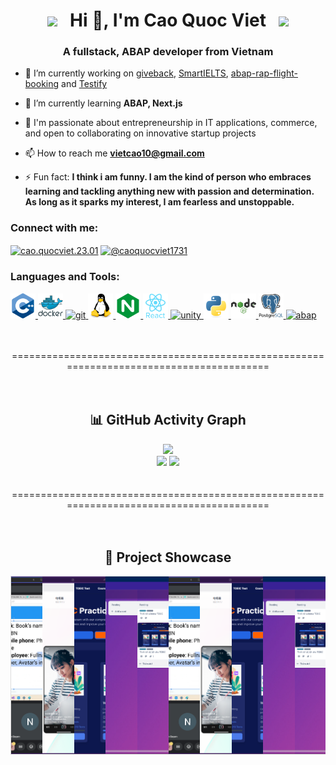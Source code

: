 <h1 align="center">
  <img src="https://user-images.githubusercontent.com/74038190/213844263-a8897a51-32f4-4b3b-b5c2-e1528b89f6f3.png" width="50px" /> &nbsp; Hi 👋, I'm Cao Quoc Viet &nbsp; <img src="https://user-images.githubusercontent.com/74038190/213844263-a8897a51-32f4-4b3b-b5c2-e1528b89f6f3.png" width="50px" />  
</h1>
<h3 align="center">A fullstack, ABAP developer from Vietnam</h3>

- 🔭 I’m currently working on [giveback](https://github.com/CaoQuocViet/giveback), [SmartIELTS](https://github.com/CaoQuocViet/SmartIELTS), [abap-rap-flight-booking](https://github.com/CaoQuocViet/abap-rap-flight-booking) and [Testify](https://github.com/CaoQuocViet/Testify)

- 🌱 I’m currently learning **ABAP, Next.js**
  
-  🚀 I'm passionate about entrepreneurship in IT applications, commerce, and open to collaborating on innovative startup projects

<!-- - 👯 I’m looking to collaborate on [plane](https://github.com/CaoQuocViet/plane)

- 🤝 I’m looking for help with [SmartIELTS](https://github.com/CaoQuocViet/SmartIELTS) -->

- 📫 How to reach me **vietcao10@gmail.com**

- ⚡ Fun fact: **I think i am funny. I am the kind of person who embraces learning and tackling anything new with passion and determination. As long as it sparks my interest, I am fearless and unstoppable.**

<h3 align="left">Connect with me:</h3>
<p align="left">
<a href="https://fb.com/cao.quocviet.23.01" target="blank"><img align="center" src="https://raw.githubusercontent.com/rahuldkjain/github-profile-readme-generator/master/src/images/icons/Social/facebook.svg" alt="cao.quocviet.23.01" height="30" width="40" /></a>
<a href="https://www.youtube.com/c/@caoquocviet1731" target="blank"><img align="center" src="https://raw.githubusercontent.com/rahuldkjain/github-profile-readme-generator/master/src/images/icons/Social/youtube.svg" alt="@caoquocviet1731" height="30" width="40" /></a>
</p>

<h3 align="left">Languages and Tools:</h3>
<p align="left"> 
  <a href="https://www.w3schools.com/cpp/" target="_blank" rel="noreferrer"> 
    <img src="https://raw.githubusercontent.com/devicons/devicon/master/icons/cplusplus/cplusplus-original.svg" alt="cplusplus" width="40" height="40"/> 
  </a> 
  <a href="https://www.docker.com/" target="_blank" rel="noreferrer"> 
    <img src="https://raw.githubusercontent.com/devicons/devicon/master/icons/docker/docker-original-wordmark.svg" alt="docker" width="40" height="40"/> 
  </a> 
  <a href="https://git-scm.com/" target="_blank" rel="noreferrer"> 
    <img src="https://www.vectorlogo.zone/logos/git-scm/git-scm-icon.svg" alt="git" width="40" height="40"/> 
  </a> 
  <a href="https://www.linux.org/" target="_blank" rel="noreferrer"> 
    <img src="https://raw.githubusercontent.com/devicons/devicon/master/icons/linux/linux-original.svg" alt="linux" width="40" height="40"/> 
  </a> 
  <a href="https://www.nginx.com" target="_blank" rel="noreferrer"> 
    <img src="https://raw.githubusercontent.com/devicons/devicon/master/icons/nginx/nginx-original.svg" alt="nginx" width="40" height="40"/> 
  </a> 
  <a href="https://reactjs.org/" target="_blank" rel="noreferrer"> 
    <img src="https://raw.githubusercontent.com/devicons/devicon/master/icons/react/react-original-wordmark.svg" alt="react" width="40" height="40"/> 
  </a>
  <a href="https://unity.com/" target="_blank" rel="noreferrer"> 
    <img src="https://www.vectorlogo.zone/logos/unity3d/unity3d-icon.svg" alt="unity" width="40" height="40"/> 
  </a>
  <!-- Added Tools and Languages -->
  <a href="https://www.python.org/" target="_blank" rel="noreferrer">
    <img src="https://raw.githubusercontent.com/devicons/devicon/master/icons/python/python-original.svg" alt="python" width="40" height="40"/>
  </a>
  <a href="https://nodejs.org/" target="_blank" rel="noreferrer">
    <img src="https://raw.githubusercontent.com/devicons/devicon/master/icons/nodejs/nodejs-original-wordmark.svg" alt="nodejs" width="40" height="40"/>
  </a>
  <a href="https://www.postgresql.org" target="_blank" rel="noreferrer"> 
    <img src="https://raw.githubusercontent.com/devicons/devicon/master/icons/postgresql/postgresql-original-wordmark.svg" alt="postgresql" width="40" height="40"/>
  </a>
  <a href="https://www.sap.com/products/abap.html" target="_blank" rel="noreferrer">
    <img src="https://upload.wikimedia.org/wikipedia/commons/thumb/5/59/SAP_2011_logo.svg/1920px-SAP_2011_logo.svg.png?20241103114958" alt="abap" style="width: auto; height: 40px;"/>
  </a>
</p>

<br/>
<br/>

<div align="center">
=========================================================================================
</div>

<br/>
<br/>

<h2 align="center">📊 GitHub Activity Graph</h2>

<div align="center">
  <img src="https://github-readme-activity-graph.vercel.app/graph?username=CaoQuocViet&bg_color=000000&color=fefadc&line=6bc200&point=fff0f0&area=true&hide_border=true" />
</div>

<div align="center">
  <img src="https://github-readme-stats.vercel.app/api?username=CaoQuocViet&theme=great-gatsby&show_icons=true&hide_border=true&count_private=false" />
  <img src="https://github-readme-stats.vercel.app/api/top-langs/?username=CaoQuocViet&theme=great-gatsby&show_icons=true&hide_border=true&layout=compact" />
</div>

<br/>
<br/>

<div align="center">
=========================================================================================
</div>

<br/>
<br/>

<h2 align="center">🌟 Project Showcase</h2>

<style>
.gallery-container {
  width: 100%;
  position: relative;
  overflow: hidden;
}
.gallery-frame {
  position: relative;
  width: 100%;
  padding-top: 56.25%; /* Tỷ lệ 16:9 */
  border: 1px solid #ddd;
  overflow: visible; /* Cho phép nội dung tràn ra ngoài */
}
.gallery-images {
  position: absolute;
  top: 0;
  left: 0;
  width: 100%;
  height: 100%;
  display: flex;
  justify-content: center;
}
.gallery-item {
  position: relative;
  height: 100%;
  flex: 1;
  transition: all 0.4s ease;
  overflow: hidden;
  min-width: 0; /* Cho phép item co lại nhỏ hơn nội dung */
}
.gallery-item:hover {
  flex: 0 0 100%; /* Chiếm toàn bộ chiều rộng khi hover */
  z-index: 1;
}
.gallery-images:hover .gallery-item:not(:hover) {
  flex: 0 0 0; /* Thu nhỏ hoàn toàn các ảnh khác */
  opacity: 0;
}
.gallery-item img {
  width: 100%;
  height: 100%;
  object-fit: cover;
  transition: transform 0.4s ease;
}
.gallery-item:hover img {
  transform: scale(1.05);
}
</style>

<div class="gallery-container">
  <div class="gallery-frame">
    <div class="gallery-images">
      <div class="gallery-item">
        <img src="https://raw.githubusercontent.com/CaoQuocViet/github_page_img/main/readme/Screenshot%202025-03-02%20202830.png" alt="Ảnh 1">
      </div>
      <div class="gallery-item">
        <img src="https://raw.githubusercontent.com/CaoQuocViet/github_page_img/main/readme/Screenshot%202025-03-10%20174731.png" alt="Ảnh 2">
      </div>
      <div class="gallery-item">
        <img src="https://raw.githubusercontent.com/CaoQuocViet/github_page_img/main/readme/Screenshot%202025-03-10%20180700.png" alt="Ảnh 3">
      </div>
      <div class="gallery-item">
        <img src="https://raw.githubusercontent.com/CaoQuocViet/github_page_img/main/readme/Screenshot%202025-03-10%20214807.png" alt="Ảnh 4">
      </div>
      <div class="gallery-item">
        <img src="https://raw.githubusercontent.com/CaoQuocViet/github_page_img/main/readme/Screenshot%202025-03-10%20222222.png" alt="Ảnh 5">
      </div>
      <div class="gallery-item">
        <img src="https://raw.githubusercontent.com/CaoQuocViet/github_page_img/main/readme/Screenshot%202025-03-02%20202830.png" alt="Ảnh 6">
      </div>
      <div class="gallery-item">
        <img src="https://raw.githubusercontent.com/CaoQuocViet/github_page_img/main/readme/Screenshot%202025-03-10%20174731.png" alt="Ảnh 7">
      </div>
      <div class="gallery-item">
        <img src="https://raw.githubusercontent.com/CaoQuocViet/github_page_img/main/readme/Screenshot%202025-03-10%20180700.png" alt="Ảnh 8">
      </div>
      <div class="gallery-item">
        <img src="https://raw.githubusercontent.com/CaoQuocViet/github_page_img/main/readme/Screenshot%202025-03-10%20214807.png" alt="Ảnh 9">
      </div>
      <div class="gallery-item">
        <img src="https://raw.githubusercontent.com/CaoQuocViet/github_page_img/main/readme/Screenshot%202025-03-10%20222222.png" alt="Ảnh 10">
      </div>
    </div>
  </div>
</div>
